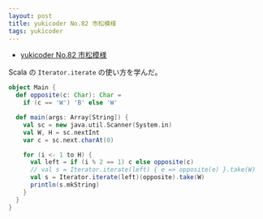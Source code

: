```yaml
---
layout: post
title: yukicoder No.82 市松模様
tags: yukicoder
---
```


- [yukicoder No.82 市松模様](http://yukicoder.me/problems/201)

Scala の `Iterator.iterate` の使い方を学んだ。

```scala
object Main {
  def opposite(c: Char): Char =
    if (c == 'W') 'B' else 'W'

  def main(args: Array[String]) {
    val sc = new java.util.Scanner(System.in)
    val W, H = sc.nextInt
    var c = sc.next.charAt(0)

    for (i <- 1 to H) {
      val left = if (i % 2 == 1) c else opposite(c)
      // val s = Iterator.iterate(left) { e => opposite(e) }.take(W)
      val s = Iterator.iterate(left)(opposite).take(W)
      println(s.mkString)
    }
  }
}
```


